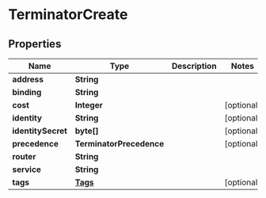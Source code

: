 

# TerminatorCreate


## Properties

| Name | Type | Description | Notes |
|------------ | ------------- | ------------- | -------------|
|**address** | **String** |  |  |
|**binding** | **String** |  |  |
|**cost** | **Integer** |  |  [optional] |
|**identity** | **String** |  |  [optional] |
|**identitySecret** | **byte[]** |  |  [optional] |
|**precedence** | **TerminatorPrecedence** |  |  [optional] |
|**router** | **String** |  |  |
|**service** | **String** |  |  |
|**tags** | [**Tags**](Tags.md) |  |  [optional] |



